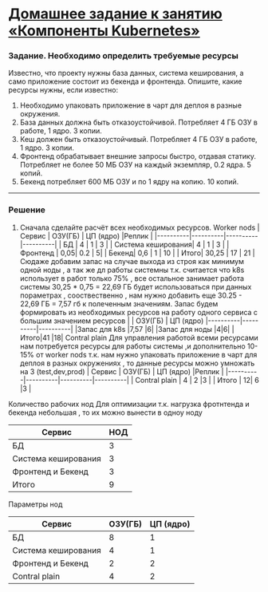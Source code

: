 # [Домашнее задание к занятию «Компоненты Kubernetes»](https://github.com/netology-code/kuber-homeworks/blob/main/3.1/3.1.md)

### Задание. Необходимо определить требуемые ресурсы
Известно, что проекту нужны база данных, система кеширования, а само приложение состоит из бекенда и фронтенда. Опишите, какие ресурсы нужны, если известно:

1. Необходимо упаковать приложение в чарт для деплоя в разные окружения. 
2. База данных должна быть отказоустойчивой. Потребляет 4 ГБ ОЗУ в работе, 1 ядро. 3 копии. 
3. Кеш должен быть отказоустойчивый. Потребляет 4 ГБ ОЗУ в работе, 1 ядро. 3 копии. 
4. Фронтенд обрабатывает внешние запросы быстро, отдавая статику. Потребляет не более 50 МБ ОЗУ на каждый экземпляр, 0.2 ядра. 5 копий. 
5. Бекенд потребляет 600 МБ ОЗУ и по 1 ядру на копию. 10 копий.

----

### Решение


1. Сначала сделайте расчёт всех необходимых ресурсов.
Worker nods
| Сервис | ОЗУ(ГБ) | ЦП (ядро) |Реплик | 
|----------|----------|----------|----------| 
| БД       | 4 | 1 | 3 | 
| Система кеширования| 4 | 1 | 3 | 
| Фронтенд | 0,05| 0.2 | 5| 
| Бекенд| 0,6 | 1 | 10 | 
| Итого| 30,25 | 17 | 21 |
Сюдаже добавим запас на случае выхода  из строя как минимум одной ноды , а так же дл работы системны т.к. считается что k8s использует в работ только 75% , все остальное занимает работа системы 30,25 * 0,75 = 22,69 ГБ будет использоваться при данных пораметрах , сооствественно , нам нужно добавить еще 30.25 - 22,69 ГБ = 7,57 гб к полеченным значениям. 
Запас будем формировать из необходимых ресурсов на работу одного сервиса с большим значением ресурсов 
|  | ОЗУ(ГБ) | ЦП (ядро) 
|----------|----------|----------|
|Запас для k8s |7,57 |6| 
|Запас для ноды |4|6| 
|Итого|41 |18| 
Contral plain 
Для управления работой всеми ресурсами нам потребуется ресурсы для работы системы  ,и дополнительно 10-15% от worker nods
т.к. нам нужно упаковать приложение в чарт для деплоя в разных окружениях , то данные ресурсы можно умножать на 3 (test,dev,prod)
| Сервис | ОЗУ(ГБ) | ЦП (ядро) |Реплик | 
|----------|----------|----------|----------| 
| Contral plain  | 4 | 2 |3 | 
| Итого | 12| 6 |3 | 

Количество рабочих нод 
Для оптимизации т.к. нагрузка фротнтенда и бекенда небольшая , то их можно вынести в одноу ноду 

| Сервис | НОД | 
|----------|----------|
| БД       | 3 |
| Система кеширования|3|
| Фронтенд и Бекенд | 3| 
| Итого| 9 |
Параметры нод 

| Сервис | ОЗУ(ГБ) | ЦП (ядро) |
|----------|----------|----------|
| БД       | 8 |1|
| Система кеширования|4|1|
| Фронтенд и Бекенд | 2| 2|
| Contral plain  | 4| 2|
